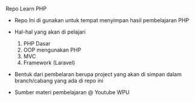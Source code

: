 Repo Learn PHP

* Repo Ini di gunakan untuk tempat menyimpan hasil pembelajaran PHP

* Hal-hal yang akan di pelajari
    1. PHP Dasar
    2. OOP mengunakan PHP
    3. MVC
    4. Framework (Laravel)

* Bentuk dari pembelaran berupa project yang akan di simpan dalam branch/cabang yang ada di repo ini

* Sumber materi pembelajaran 
    @ Youtube WPU 